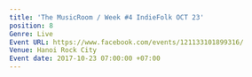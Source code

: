 ```yaml
---
title: 'The MusicRoom / Week #4 IndieFolk OCT 23'
position: 8
Genre: Live
Event URL: https://www.facebook.com/events/121133101899316/
Venue: Hanoi Rock City
Event date: 2017-10-23 07:00:00 +07:00
---
```


